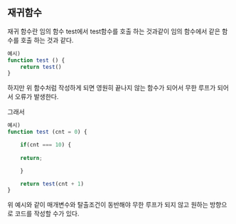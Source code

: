 ## 재귀함수

재귀 함수란 임의 함수 test에서
test함수를 호출 하는 것과같이 임의 함수에서 같은 함수를 호출 하는 것과 같다.

```js
예시)
function test () {
    return test()
}
```
하지만 위 함수처럼 작성하게 되면 영원히 끝나지 않는 함수가 되어서 무한 루프가 되어서
오류가 발생한다.

그래서 

```js
예시)
function test (cnt = 0) {

    if(cnt === 10) { 
    
    return;

    }

    return test(cnt + 1)
}
```

위 예시와 같이 매개변수와 탈출조건이 동반해야 무한 루프가 되지 않고 원하는 방향으로
코드를 작성할 수가 있다.